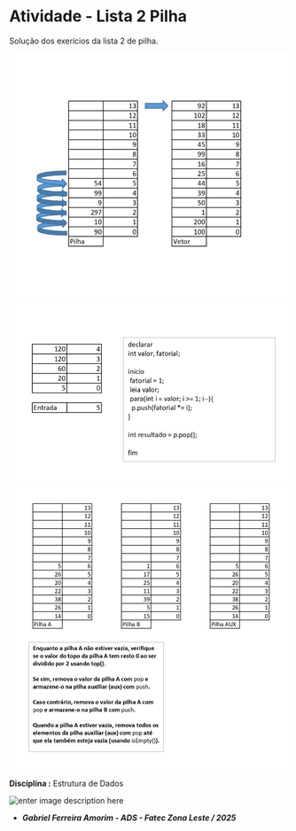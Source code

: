 # Atividade - Lista 2 Pilha

Solução dos exerícios da lista 2 de pilha.

<div align="center">

![Teste de mesa 1](Imgs/1.jpg)
![Teste de mesa 2](Imgs/2.jpg)
![Teste de mesa 3](Imgs/3.jpg)

</div>



**Disciplina :** Estrutura de Dados

![enter image description here](https://bkpsitecpsnew.blob.core.windows.net/uploadsitecps/sites/137/2024/08/logo-fatec_zona_leste.png)

- ***Gabriel Ferreira Amorim  - ADS - Fatec Zona Leste / 2025***
